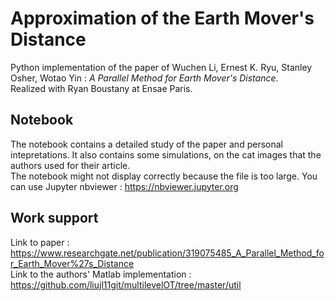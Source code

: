 # Approximation of the Earth Mover's Distance
Python implementation of the paper of Wuchen Li, Ernest K. Ryu, Stanley Osher, Wotao Yin  : *A Parallel Method for Earth Mover's Distance*.  
Realized with Ryan Boustany at Ensae Paris.  

## Notebook
The notebook contains a detailed study of the paper and personal intepretations. It also contains some simulations, on the cat images that the authors used for their article.  
The notebook might not display correctly because the file is too large. You can use Jupyter nbviewer : https://nbviewer.jupyter.org

## Work support
Link to paper : https://www.researchgate.net/publication/319075485_A_Parallel_Method_for_Earth_Mover%27s_Distance  
Link to the authors' Matlab implementation : https://github.com/liujl11git/multilevelOT/tree/master/util
